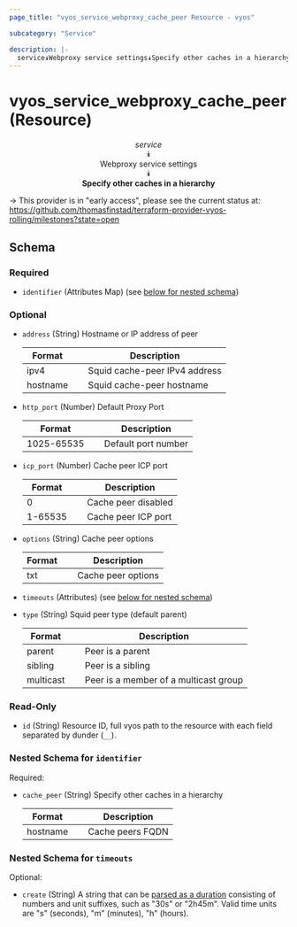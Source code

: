 ```yaml
---
page_title: "vyos_service_webproxy_cache_peer Resource - vyos"

subcategory: "Service"

description: |- 
  service⯯Webproxy service settings⯯Specify other caches in a hierarchy
---
```


# vyos_service_webproxy_cache_peer (Resource)
<center>

*service*  
⯯  
Webproxy service settings  
⯯  
**Specify other caches in a hierarchy**


</center>

-> This provider is in "early access", please see the current status at: https://github.com/thomasfinstad/terraform-provider-vyos-rolling/milestones?state=open

## Schema

### Required

- `identifier` (Attributes Map) (see [below for nested schema](#nestedatt--identifier))

### Optional

- `address` (String) Hostname or IP address of peer

    |Format    &emsp;|Description                    |
    |------------|---------------------------------|
    |ipv4      &emsp;|Squid cache-peer IPv4 address  |
    |hostname  &emsp;|Squid cache-peer hostname      |
- `http_port` (Number) Default Proxy Port

    |Format      &emsp;|Description          |
    |--------------|-----------------------|
    |1025-65535  &emsp;|Default port number  |
- `icp_port` (Number) Cache peer ICP port

    |Format   &emsp;|Description          |
    |-----------|-----------------------|
    |0        &emsp;|Cache peer disabled  |
    |1-65535  &emsp;|Cache peer ICP port  |
- `options` (String) Cache peer options

    |Format  &emsp;|Description         |
    |----------|----------------------|
    |txt     &emsp;|Cache peer options  |
- `timeouts` (Attributes) (see [below for nested schema](#nestedatt--timeouts))
- `type` (String) Squid peer type (default parent)

    |Format     &emsp;|Description                            |
    |-------------|-----------------------------------------|
    |parent     &emsp;|Peer is a parent                       |
    |sibling    &emsp;|Peer is a sibling                      |
    |multicast  &emsp;|Peer is a member of a multicast group  |

### Read-Only

- `id` (String) Resource ID, full vyos path to the resource with each field separated by dunder (`__`).

<a id="nestedatt--identifier"></a>
### Nested Schema for `identifier`

Required:

- `cache_peer` (String) Specify other caches in a hierarchy

    |Format    &emsp;|Description       |
    |------------|--------------------|
    |hostname  &emsp;|Cache peers FQDN  |


<a id="nestedatt--timeouts"></a>
### Nested Schema for `timeouts`

Optional:

- `create` (String) A string that can be [parsed as a duration](https://pkg.go.dev/time#ParseDuration) consisting of numbers and unit suffixes, such as &#34;30s&#34; or &#34;2h45m&#34;. Valid time units are &#34;s&#34; (seconds), &#34;m&#34; (minutes), &#34;h&#34; (hours).  
